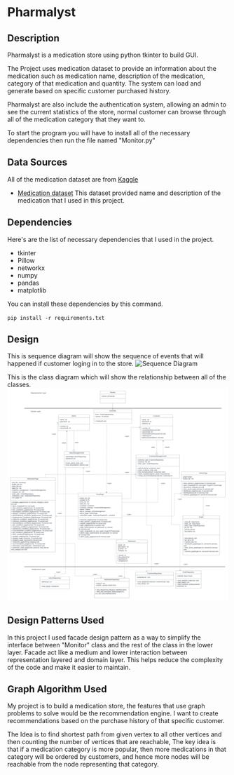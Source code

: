 # Pharmalyst

## Description
Pharmalyst is a medication store using python tkinter to build GUI.

The Project uses medication dataset to provide an information about the medication such as medication name, description of the medication, category of that medication and quantity. The system can load and generate based on specific customer purchased history.

Pharmalyst are also include the authentication system, allowing an admin to see the current statistics of the store, normal customer can browse through all of the medication category that they want to.

To start the program you will have to install all of the necessary dependencies then run the file named "Monitor.py"

## Data Sources
All of the medication dataset are from [Kaggle](https://www.kaggle.com/  "Kaggle")
- [Medication dataset](https://www.kaggle.com/datasets/saratchendra/medicine-recommendation "Medication dataset") This dataset provided name and description of the medication that I used in this project.

## Dependencies
Here's are the list of necessary dependencies that I used in the project.
- tkinter
- Pillow
- networkx
- numpy
- pandas
- matplotlib

You can install these dependencies by this command.

`pip install -r requirements.txt
`
## Design
This is sequence diagram will show the sequence of events that will happened if customer loging in to the store.
![Sequence Diagram](SequenceDiagram.png)

This is the class diagram which will show the relationship between all of the classes.
![UML Diagram](UMLDiagram.png)

## Design Patterns Used
In this project I used facade design pattern as a way to simplify the interface between "Monitor" class and the rest of the class in the lower layer. Facade act like a medium and lower interaction between representation layered and domain layer. This helps reduce the complexity of the code and make it easier to maintain.

## Graph Algorithm Used
My project is to build a medication store, the features that use graph problems to solve would be the recommendation engine. I want to create recommendations based on the purchase history of that specific customer. 

The Idea is to find shortest path from given vertex to all other vertices and then counting the number of vertices that are reachable, The key idea is that if a medication category is more popular, then more medications in that category will be ordered by customers, and hence more nodes will be reachable from the node representing that category.


